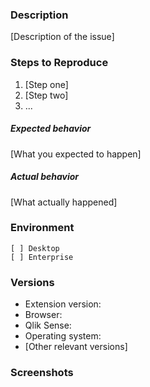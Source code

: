 ### Description

[Description of the issue]

### Steps to Reproduce

1. [Step one]
2. [Step two]
3. ...

##### Expected behavior

[What you expected to happen]

##### Actual behavior

[What actually happened]

### Environment
```
[ ] Desktop
[ ] Enterprise
```
### Versions

* Extension version:
* Browser: 
* Qlik Sense: 
* Operating system: 
* [Other relevant versions]

### Screenshots
